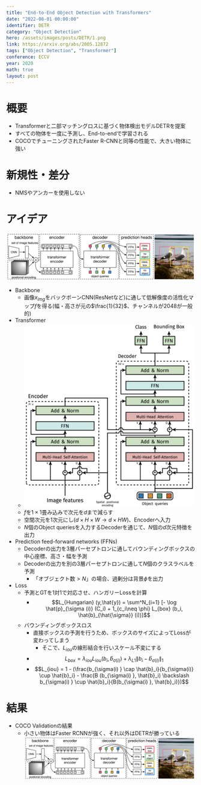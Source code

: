```yaml
---
title: "End-to-End Object Detection with Transformers"
date: "2022-08-01 00:00:00"
identifier: DETR
category: "Object Detection"
hero: /assets/images/posts/DETR/1.png
link: https://arxiv.org/abs/2005.12872
tags: ["Object Detection", "Transformer"]
conference: ECCV
year: 2020
math: true
layout: post
---
```


# 概要

- Transformerと二部マッチングロスに基づく物体検出モデルDETRを提案
- すべての物体を一度に予測し、End-to-endで学習される
- COCOでチューニングされたFaster R-CNNと同等の性能で、大きい物体に強い
<!--more-->

# 新規性・差分

- NMSやアンカーを使用しない

# アイデア

![](/assets/images/posts/DETR/1.png)

- Backbone
    - 画像$x_{img}$をバックボーンCNN(ResNetなど)に通して低解像度の活性化マップ$f$を得る(幅・高さが元の$\frac{1}{32}$、チャンネルが$2048$が一般的)
- Transformer
    - ![](/assets/images/posts/DETR/2.png)
    - $f$を$1\times1$畳み込みで次元を$d$まで減らす
    - 空間次元を1次元にし($d \times H \times W \rightarrow d\times HW$)、Encoderへ入力
    - $N$個のObject queriesを入力するDecoderを通じて、$N$個の$d$次元特徴を出力
- Prediction feed-forward networks (FFNs)
    - Decoderの出力を3層パーセプトロンに通してバウンディングボックスの中心座標、高さ・幅を予測
    - Decoderの出力を別の3層パーセプトロンに通して$N$個のクラスラベルを予測
        - 「オブジェクト数$>N$」の場合、過剰分は背景$\phi$を出力
- Loss
    - 予測とGTを1対1で対応させ、ハンガリーLossを計算
        - $$L_{Hungarian} (y,\hat{y}) = \sum^N_{i=1} [- \log \hat{p}_{\sigma (i)} (C_i) + 1_{c_i\neq \phi} L_{box} (b_i, \hat{b}_{\hat{\sigma}} (i))]$$
    - バウンディングボックスロス
        - 直接ボックスの予測を行うため、ボックスのサイズによってLossが変わってしまう
            - そこで、$L_{iou}$の線形結合を行いスケール不変にする
        - $$L_{box} = \lambda_{iou} L_{iou} (b_i, \hat{b}_{\sigma (i)}) + \lambda_{L1} \| b_i - \hat{b}_{\sigma (i)} \|_1$$
        - $$L_{iou} = 1 - (\frac{b_{\sigma(i)  } \cap \hat{b}_i}{b_{\sigma(i)} \cup \hat{b}_i} - \frac{B (b_{\sigma(i)  }, \hat{b}_i) \backslash  b_{\sigma(i)  } \cup \hat{b}_i}{B(b_{\sigma(i)  }, \hat{b}_i)})$$

# 結果

- COCO Validationの結果
    - 小さい物体はFaster RCNNが強く、それ以外はDETRが勝っている
    ![](/assets/images/posts/DETR/1.png)